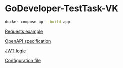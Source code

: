 # GoDeveloper-TestTask-VK

```bash
docker-compose up --build app
```

[Requests example](https://github.com/ColdDirol/GoDeveloper-TestTask-VK/blob/main/requests.http)

[OpenAPI specification](https://github.com/ColdDirol/GoDeveloper-TestTask-VK/blob/main/specification.yaml)

[JWT logic](https://github.com/ColdDirol/GoDeveloper-TestTask-VK/blob/main/auth/jwt/jwt.go)

[Configuration file](https://github.com/ColdDirol/GoDeveloper-TestTask-VK/blob/main/config.json)
